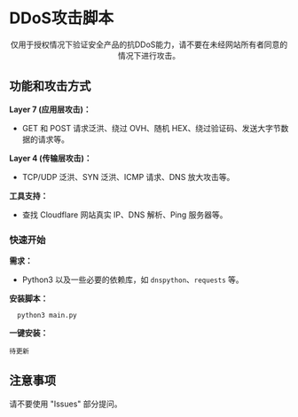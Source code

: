 # DDoS攻击脚本

<p align="center">仅用于授权情况下验证安全产品的抗DDoS能力，请不要在未经网站所有者同意的情况下进行攻击。</p>

## 功能和攻击方式

**Layer 7 (应用层攻击)：**
- GET 和 POST 请求泛洪、绕过 OVH、随机 HEX、绕过验证码、发送大字节数据的请求等。

**Layer 4 (传输层攻击)：**
- TCP/UDP 泛洪、SYN 泛洪、ICMP 请求、DNS 放大攻击等。

**工具支持：**
- 查找 Cloudflare 网站真实 IP、DNS 解析、Ping 服务器等。

### 快速开始

**需求：**
- Python3 以及一些必要的依赖库，如 `dnspython`、`requests` 等。

**安装脚本：**
```
  python3 main.py
```

**一键安装：**
```shell
待更新
```

## 注意事项

请不要使用 "Issues" 部分提问。
